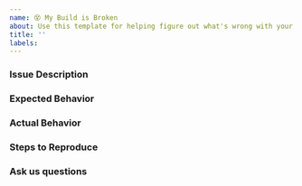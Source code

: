 ```yaml
---
name: 😵 My Build is Broken
about: Use this template for helping figure out what's wrong with your build.
title: ''
labels:
---
```


<!-- This is a template that helps us provide quicker feedback. Please use any relevant sections and delete anything you don't need. -->

<!--
* Here are some useful links to help you figure out what's wrong.
* Our wiki: https://github.com/microsoft/msbuild/blob/master/documentation/wiki/Home.md
* General Help: https://github.com/microsoft/msbuild/blob/master/documentation/wiki/Something's-wrong-in-my-build.md
* Tips & Tricks: https://github.com/microsoft/msbuild/blob/master/documentation/wiki/MSBuild-Tips-%26-Tricks.md
-->

### Issue Description
<!--
* Please include a clear and concise description of the problem.
-->

### Expected Behavior
<!--
* Include what you are trying to do, and the expected output or behavior.
-->

### Actual Behavior
<!--
* Include the actual output or behavior.
-->

### Steps to Reproduce
<!--
* Include as much of the following if possible:

* A minimal sample project that reproduces the issue.
* Your zipped project.
* IDE / CLI steps to create the project and reproduce the behaviour.
* Your command line invocation
-->

### Ask us questions
<!--
* We ask that you first browse the above links, as your question may already have been answered.
* Be as detailed as you can with these questions.
-->